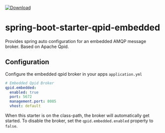 [ ![Download](https://api.bintray.com/packages/elderbyte/maven/spring-boot-starter-qpid-embedded/images/download.svg) ](https://bintray.com/elderbyte/maven/spring-boot-starter-qpid-embedded/_latestVersion)

# spring-boot-starter-qpid-embedded
Provides spring auto configuration for an embedded AMQP message broker. Based on Apache Qpid.

## Configuration

Configure the embedded qpid broker in your apps `application.yml`
```yaml
# Embedded Qpid Broker
qpid.embedded:
  enabled: true
  port: 5672
  management.port: 8085
  vhost: default
```

When this starter is on the class-path, the broker will automatically get started. 
To disable the broker, set the `qpid.embedded.enabled` property to `false`.
